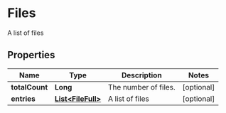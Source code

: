 

# Files

A list of files

## Properties

| Name | Type | Description | Notes |
|------------ | ------------- | ------------- | -------------|
|**totalCount** | **Long** | The number of files. |  [optional] |
|**entries** | [**List&lt;FileFull&gt;**](FileFull.md) | A list of files |  [optional] |



